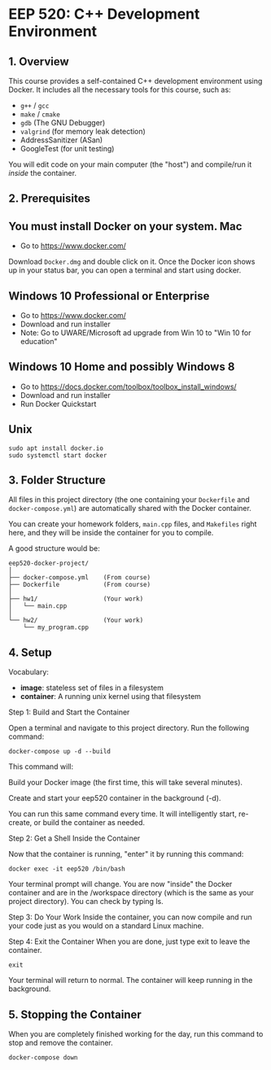 # EEP 520: C++ Development Environment

## 1. Overview

This course provides a self-contained C++ development environment using Docker. It includes all the necessary tools for this course, such as:
* `g++` / `gcc`
* `make` / `cmake`
* `gdb` (The GNU Debugger)
* `valgrind` (for memory leak detection)
* AddressSanitizer (ASan)
* GoogleTest (for unit testing)

You will edit code on your main computer (the "host") and compile/run it *inside* the container.

## 2. Prerequisites

You must install **Docker** on your system.
Mac
---
- Go to https://www.docker.com/

Download `Docker.dmg` and double click on it. Once the Docker icon shows up in your status bar, you can open a terminal and start using docker.

Windows 10 Professional or Enterprise
---
- Go to https://www.docker.com/
- Download and run installer
- Note: Go to UWARE/Microsoft ad upgrade from Win 10 to "Win 10 for education"

Windows 10 Home and possibly Windows 8
---
- Go to https://docs.docker.com/toolbox/toolbox_install_windows/
- Download and run installer
- Run Docker Quickstart

Unix
---
```
sudo apt install docker.io
sudo systemctl start docker
```

## 3. Folder Structure

All files in this project directory (the one containing your `Dockerfile` and `docker-compose.yml`) are automatically shared with the Docker container.

You can create your homework folders, `main.cpp` files, and `Makefiles` right here, and they will be inside the container for you to compile.

A good structure would be:

```
eep520-docker-project/
│
├── docker-compose.yml    (From course)
├── Dockerfile            (From course)
│
├── hw1/                  (Your work)
│   └── main.cpp
│
└── hw2/                  (Your work)
    └── my_program.cpp
```

## 4. Setup 

Vocabulary:
- **image**: stateless set of files in a filesystem
- **container**: A running unix kernel using that filesystem

Step 1: Build and Start the Container

Open a terminal and navigate to this project directory. Run the following command:

```
docker-compose up -d --build
```

This command will:

Build your Docker image (the first time, this will take several minutes).

Create and start your eep520 container in the background (-d).

You can run this same command every time. It will intelligently start, re-create, or build the container as needed.

Step 2: Get a Shell Inside the Container

Now that the container is running, "enter" it by running this command:

```
docker exec -it eep520 /bin/bash
```

Your terminal prompt will change. You are now "inside" the Docker container and are in the /workspace directory (which is the same as your project directory). You can check by typing ls. 

Step 3: Do Your Work
Inside the container, you can now compile and run your code just as you would on a standard Linux machine.

Step 4: Exit the Container
When you are done, just type exit to leave the container.

```
exit
```
Your terminal will return to normal. The container will keep running in the background.

## 5. Stopping the Container
When you are completely finished working for the day, run this command to stop and remove the container. 

```
docker-compose down
```